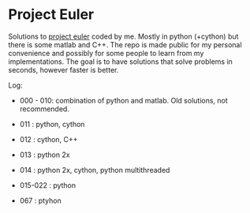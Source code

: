 # Project Euler
Solutions to [project euler](http://www.projecteuler.net) coded by me. Mostly in python (+cython) but there is some matlab and C++. The repo is made public for my personal convenience and possibly for some people to learn from my implementations. The goal is to have solutions that solve problems in seconds, however faster is better. 

Log:
<rep>
* 000 - 010: combination of python and matlab. Old solutions, not recommended.
* 011      : python, cython
* 012      : cython, C++ 
* 013      : python 2x
* 014      : python 2x, cython, python multithreaded
* 015-022  : python

* 067      : ptyhon
</rep>